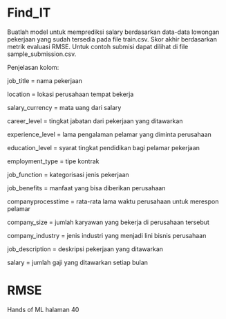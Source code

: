 # Find_IT
Buatlah model untuk memprediksi salary berdasarkan data-data lowongan pekerjaan yang sudah tersedia pada file train.csv. Skor akhir berdasarkan metrik evaluasi RMSE. Untuk contoh submisi dapat dilihat di file sample_submission.csv.

Penjelasan kolom:

job_title = nama pekerjaan

location = lokasi perusahaan tempat bekerja

salary_currency = mata uang dari salary

career_level = tingkat jabatan dari pekerjaan yang ditawarkan

experience_level = lama pengalaman pelamar yang diminta perusahaan

education_level = syarat tingkat pendidikan bagi pelamar pekerjaan

employment_type = tipe kontrak

job_function = kategorisasi jenis pekerjaan

job_benefits = manfaat yang bisa diberikan perusahaan

companyprocesstime = rata-rata lama waktu perusahaan untuk merespon pelamar

company_size = jumlah karyawan yang bekerja di perusahaan tersebut

company_industry = jenis industri yang menjadi lini bisnis perusahaan

job_description = deskripsi pekerjaan yang ditawarkan

salary = jumlah gaji yang ditawarkan setiap bulan



# RMSE
Hands of ML halaman 40
